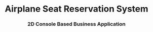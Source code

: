 
<!---------------------------------------------------------!>
<h1 align="center">
    Airplane Seat Reservation System
</h1>
<h3 align="center">
  2D Console Based Business Application
</h3>
